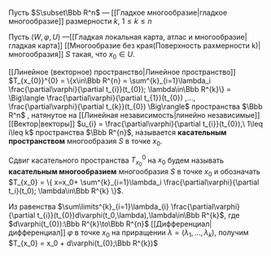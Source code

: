 Пусть $S\subset\Bbb R^n$ — [[Гладкое многообразие|гладкое многообразие]] размерности $k$, $1\leq k\leq n$

Пусть $(W,\varphi, U)$ —[[Гладкая локальная карта, атлас и многообразие|гладкая карта]] [[Многообразие без края(Поверхность рахмерности k)|многообразия]] $S$ такая, что $x_{0}\in U$.

[[Линейное (векторное) пространство|Линейное пространство]] $T_{x_{0}}^{0} = \{x\in\Bbb R^{n} = \sum^{k}_{i=1}\lambda_i \frac{\partial\varphi}{\partial t_{i}}(t_{0}); \lambda\in\Bbb R^{k}\} = \Big\langle \frac{\partial\varphi}{\partial t_{1}}(t_{0}) ,..., \frac{\partial\varphi}{\partial t_{k}}(t_{0}) \Big\rangle$ пространства $\Bbb R^n$ , натянутое на [[Линейная независимость|линейно независимые]] [[Вектор|векторы]] $u_{i} = \frac{\partial\varphi}{\partial t_{i}}(t_{0}),\ 1\leq i\leq k$ пространства $\Bbb R^{n}$, называется **касательным пространством** многообразия $S$ в точке $x_{0}$.

Сдвиг касательного пространства $T_{x_0}^{0}$ на $x_0$ будем называть **касательным многообразием** многообразия $S$ в точке $x_0$ и обозначать $T_{x_0} = \{ x=x_0+ \sum^{k}_{i=1}\lambda_i \frac{\partial\varphi}{\partial t_i}(t_0); \lambda\in\Bbb R^{k} \}$.

Из равенства $\sum\limits^{k}_{i=1}\lambda_{i} \frac{\partial\varphi}{\partial t_{i}}(t_{0})d\varphi(t_0,\lambda),\lambda\in\Bbb R^{k}$, где $d\varphi(t_{0}):\Bbb R^{k}\to\Bbb R^{n}$ [[Дифференциал|дифференциал]] $\varphi$ в точке $x_{0}$ на приращении $\lambda = (\lambda_1,..., \lambda_k)$, получим $T_{x_0} = x_0 + d\varphi(t_{0};\Bbb R^{k})$